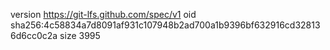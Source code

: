 version https://git-lfs.github.com/spec/v1
oid sha256:4c58834a7d8091af931c107948b2ad700a1b9396bf632916cd328136d6cc0c2a
size 3995
